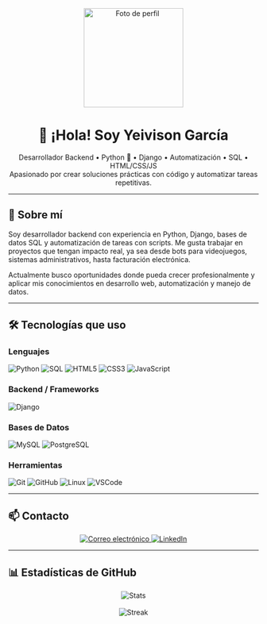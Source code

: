 <div align="center">
  <img src="https://scontent.feoh1-1.fna.fbcdn.net/v/t39.30808-6/494273960_9439039052890628_2703033467277444772_n.jpg?_nc_cat=105&ccb=1-7&_nc_sid=aa7094&_nc_eui2=AeGws6VEoPEyitLvE4Zp5TqAjBvHqNgJfESMG8eo2Al8RMyXxK92-UrLNatzd5VY4BYWU3ad_Tr-ut6JpO50IA_w&_nc_ohc=K-erSo29d98Q7kNvwEBt3rA&_nc_oc=Adl7G2eRF0tyJp3Ecubv4_SRhm8lOuUvWLAYPBUbVBAgvzcXZU6sEN2HiRsaYvzJX9w&_nc_zt=23&_nc_ht=scontent.feoh1-1.fna&_nc_gid=T_iUfCe4RkUDzrCy9LMqGg&oh=00_AfRyP_cOOX0mHZAPFS9D8YdUP4JIKzYxEJ8wNk6-WauuEw&oe=687E13E7" width="200" alt="Foto de perfil"/>
</div>

<h1 align="center">👋 ¡Hola! Soy Yeivison García</h1>

<p align="center">
  Desarrollador Backend • Python 🐍 • Django • Automatización • SQL • HTML/CSS/JS <br>
  Apasionado por crear soluciones prácticas con código y automatizar tareas repetitivas.
</p>

---

## 💼 Sobre mí

Soy desarrollador backend con experiencia en Python, Django, bases de datos SQL y automatización de tareas con scripts. Me gusta trabajar en proyectos que tengan impacto real, ya sea desde bots para videojuegos, sistemas administrativos, hasta facturación electrónica.

Actualmente busco oportunidades donde pueda crecer profesionalmente y aplicar mis conocimientos en desarrollo web, automatización y manejo de datos.

---

## 🛠️ Tecnologías que uso

### Lenguajes
![Python](https://img.shields.io/badge/Python-3776AB?style=for-the-badge&logo=python&logoColor=white)
![SQL](https://img.shields.io/badge/SQL-003B57?style=for-the-badge&logo=postgresql&logoColor=white)
![HTML5](https://img.shields.io/badge/HTML5-E34F26?style=for-the-badge&logo=html5&logoColor=white)
![CSS3](https://img.shields.io/badge/CSS3-1572B6?style=for-the-badge&logo=css3&logoColor=white)
![JavaScript](https://img.shields.io/badge/JavaScript-F7DF1E?style=for-the-badge&logo=javascript&logoColor=black)

### Backend / Frameworks
![Django](https://img.shields.io/badge/Django-092E20?style=for-the-badge&logo=django&logoColor=white)


### Bases de Datos
![MySQL](https://img.shields.io/badge/MySQL-005C84?style=for-the-badge&logo=mysql&logoColor=white)
![PostgreSQL](https://img.shields.io/badge/PostgreSQL-4169E1?style=for-the-badge&logo=postgresql&logoColor=white)

### Herramientas
![Git](https://img.shields.io/badge/Git-F05032?style=for-the-badge&logo=git&logoColor=white)
![GitHub](https://img.shields.io/badge/GitHub-181717?style=for-the-badge&logo=github&logoColor=white)
![Linux](https://img.shields.io/badge/Linux-FCC624?style=for-the-badge&logo=linux&logoColor=black)
![VSCode](https://img.shields.io/badge/VS_Code-007ACC?style=for-the-badge&logo=visual-studio-code&logoColor=white)

---
<!-- 
## 🚀 Proyectos Destacados

| Proyecto | Descripción | Tecnologías |
|---------|-------------|-------------|
| 🛡️ **Bot para GTA SA Roleplay** | Automatiza minería y entrega de minerales usando PyAutoGUI | Python, OpenCV |
| 📄 **Generador de facturas DIAN** | Script que se conecta al servicio de facturación electrónica de la DIAN | Python, XML, Web Services |
| 📊 **Panel administrativo Django** | Sistema con autenticación, roles y generación de PDF con WeasyPrint | Django, Bootstrap, PostgreSQL |

---
-->
## 📫 Contacto

<p align="center">
  <a href="mailto:el12mejor@outlook.com">
    <img src="https://img.shields.io/badge/Correo-EA4335?style=for-the-badge&logo=gmail&logoColor=white" alt="Correo electrónico"/>
  </a>
  <a href="https://www.linkedin.com/in/yeivison-rodr%C3%ADguez-garc%C3%ADa-407bb91ab/" target="_blank">
    <img src="https://img.shields.io/badge/LinkedIn-0A66C2?style=for-the-badge&logo=linkedin&logoColor=white" alt="LinkedIn"/>
  </a>
</p>

---

## 📊 Estadísticas de GitHub

<p align="center">
  <img src="https://github-readme-stats.vercel.app/api?username=yeivison12&show_icons=true&theme=gruvbox" alt="Stats"/>
  <br><br>
  <img src="https://github-readme-streak-stats.herokuapp.com?user=yeivison12&theme=gruvbox" alt="Streak"/>
</p>
